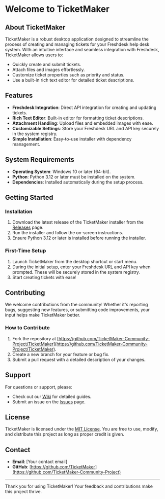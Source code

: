 # Welcome to TicketMaker

## About TicketMaker
TicketMaker is a robust desktop application designed to streamline the process of creating and managing tickets for your Freshdesk help desk system. With an intuitive interface and seamless integration with Freshdesk, TicketMaker allows users to:

- Quickly create and submit tickets.
- Attach files and images effortlessly.
- Customize ticket properties such as priority and status.
- Use a built-in rich text editor for detailed ticket descriptions.

## Features
- **Freshdesk Integration**: Direct API integration for creating and updating tickets.
- **Rich Text Editor**: Built-in editor for formatting ticket descriptions.
- **Attachment Handling**: Upload files and embedded images with ease.
- **Customizable Settings**: Store your Freshdesk URL and API key securely in the system registry.
- **Simple Installation**: Easy-to-use installer with dependency management.

## System Requirements
- **Operating System**: Windows 10 or later (64-bit).
- **Python**: Python 3.12 or later must be installed on the system.
- **Dependencies**: Installed automatically during the setup process.

## Getting Started
### Installation
1. Download the latest release of the TicketMaker installer from the [Releases](https://github.com/TicketMaker-Community-Project/TicketMaker/releases) page.
2. Run the installer and follow the on-screen instructions.
3. Ensure Python 3.12 or later is installed before running the installer.

### First-Time Setup
1. Launch TicketMaker from the desktop shortcut or start menu.
2. During the initial setup, enter your Freshdesk URL and API key when prompted. These will be securely stored in the system registry.
3. Start creating tickets with ease!

## Contributing
We welcome contributions from the community! Whether it's reporting bugs, suggesting new features, or submitting code improvements, your input helps make TicketMaker better.

### How to Contribute
1. Fork the repository at [https://github.com/TicketMaker-Community-Project/TicketMaker](https://github.com/TicketMaker-Community-Project/TicketMaker).
2. Create a new branch for your feature or bug fix.
3. Submit a pull request with a detailed description of your changes.

## Support
For questions or support, please:
- Check out our [Wiki](https://github.com/TicketMaker-Community-Project/TicketMaker/wiki) for detailed guides.
- Submit an issue on the [Issues](https://github.com/TicketMaker-Community-Project/TicketMaker/issues) page.

## License
TicketMaker is licensed under the [MIT License](https://github.com/TicketMaker-Community-Project/TicketMaker/blob/main/LICENSE). You are free to use, modify, and distribute this project as long as proper credit is given.

## Contact
- **Email**: [Your contact email]
- **GitHub**: [https://github.com/TicketMaker](https://github.com/TicketMaker-Community-Project)

---
Thank you for using TicketMaker! Your feedback and contributions make this project thrive.
